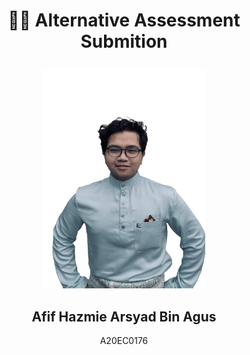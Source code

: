 <h1>
  <p align='center'>👨‍🎓 Alternative Assessment Submition</p>
</h1>
<p align="center">
  <img src="photo_6334516191514702112_y-removebg-preview.png" alt="Centered Image" style="width: 260px; height: 350px;">
</p>
<div align="center">
  <p>
    <h2 >Afif Hazmie Arsyad Bin Agus</h2>
    A20EC0176
  </p>
</div>

